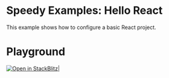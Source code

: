 # Speedy Examples: Hello React

This example shows how to configure a basic React project.


# Playground

[![Open in StackBlitz](https://developer.stackblitz.com/img/open_in_stackblitz.svg)](https://stackblitz.com/github/speedy-js/examples/tree/main/playground/output-html)|